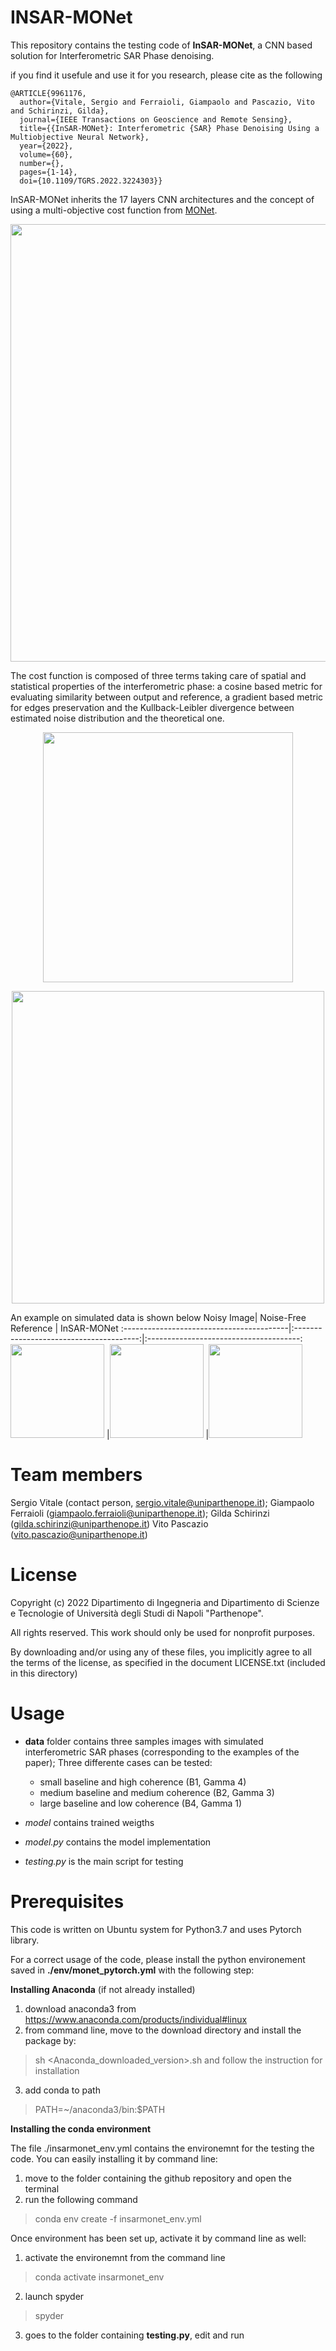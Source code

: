 # INSAR-MONet
This repository contains the testing code of **InSAR-MONet**, a CNN based solution for Interferometric SAR Phase denoising.

if you find it usefule and use it for you research, please cite as the following
```
@ARTICLE{9961176,
  author={Vitale, Sergio and Ferraioli, Giampaolo and Pascazio, Vito and Schirinzi, Gilda},
  journal={IEEE Transactions on Geoscience and Remote Sensing}, 
  title={{InSAR-MONet}: Interferometric {SAR} Phase Denoising Using a Multiobjective Neural Network}, 
  year={2022},
  volume={60},
  number={},
  pages={1-14},
  doi={10.1109/TGRS.2022.3224303}}
```



InSAR-MONet inherits the 17 layers CNN architectures and the concept of using a multi-objective cost function from [MONet](https://ieeexplore.ieee.org/document/9261137). 
<p align="center">
 <img src="https://user-images.githubusercontent.com/36993034/197556012-74be765f-48e6-44e9-85d6-b706a9928611.png" width="700">
</p>
  
The cost function is composed of three terms taking care of spatial and statistical properties of the interferometric phase: a cosine based metric for evaluating similarity between output and reference, a gradient based metric for edges preservation and the Kullback-Leibler divergence between estimated noise distribution and the theoretical one.

<p align="center">
<img src="https://user-images.githubusercontent.com/36993034/197556133-3ce13133-b3ec-4913-a8a9-0ead333e6c7e.png" width=400> 
</p>

<p align="center">
 <img src="https://user-images.githubusercontent.com/36993034/197556216-307418ae-1cd4-4734-b837-61ed111f93d3.png" width = 500>
</p>

An example on simulated data is shown below
Noisy Image| Noise-Free Reference | InSAR-MONet 
:-----------------------------------------|:---------------------------------------:|:--------------------------------------:
<img src="https://user-images.githubusercontent.com/36993034/197556940-3af2a154-d82d-4df3-b18d-bd37b0258bd7.png" width="150"> |<img src="https://user-images.githubusercontent.com/36993034/197557009-a407aea1-8f7c-41a5-834c-87066edace1e.png" width="150"> |<img src="https://user-images.githubusercontent.com/36993034/197557074-e7566a82-f0bf-4853-9776-8ef22aa77c82.png" width="150">

# Team members
 Sergio Vitale    (contact person, sergio.vitale@uniparthenope.it);
 Giampaolo Ferraioli (giampaolo.ferraioli@uniparthenope.it);
 Gilda  Schirinzi (gilda.schirinzi@uniparthenope.it)
 Vito Pascazio (vito.pascazio@uniparthenope.it)
 
# License
Copyright (c) 2022 Dipartimento di Ingegneria and Dipartimento di Scienze e Tecnologie of Università degli Studi di Napoli "Parthenope".

All rights reserved. This work should only be used for nonprofit purposes.

By downloading and/or using any of these files, you implicitly agree to all the
terms of the license, as specified in the document LICENSE.txt
(included in this directory)

# Usage 
* **data** folder contains three samples images with simulated interferometric SAR phases (corresponding to the examples of the paper);
Three differente cases can be tested:
     * small baseline and high coherence (B1, Gamma 4)
     * medium baseline and medium coherence (B2, Gamma 3)
     * large baseline and low coherence (B4, Gamma 1)

* *model* contains trained weigths
* *model.py* contains the model implementation
* *testing.py* is the main script for testing

# Prerequisites
This code is written on Ubuntu system for Python3.7 and uses Pytorch library.

For a correct usage of the code, please install the python environement saved in **./env/monet_pytorch.yml** with the following step:

**Installing Anaconda** (if not already installed)

1. download anaconda3 from https://www.anaconda.com/products/individual#linux
2. from command line, move to the download directory and install the package by:
> sh <Anaconda_downloaded_version>.sh 
and follow the instruction for installation
3. add conda to path
> PATH=~/anaconda3/bin:$PATH

**Installing the conda environment**

The file ./insarmonet_env.yml contains the environemnt for the testing the code. You can easily installing it by command line:

1. move to the folder containing the github repository and open the terminal
2. run the following command
 > conda env create -f insarmonet_env.yml


Once environment has been set up, activate it by command line as well:

1. activate the environemnt from the command line

> conda activate insarmonet_env

2. launch spyder

> spyder

3. goes to the folder containing **testing.py**, edit and run



